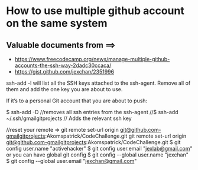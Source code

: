 # How to use multiple github account on the same system

## Valuable documents from ==>

- https://www.freecodecamp.org/news/manage-multiple-github-accounts-the-ssh-way-2dadc30ccaca/
- https://gist.github.com/jexchan/2351996

ssh-add -l will list all the SSH keys attached to the ssh-agent. Remove all of them and add the one key you are about to use.

If it’s to a personal Git account that you are about to push:

$ ssh-add -D //removes all ssh entries from the ssh-agent
//$ ssh-add ~/.ssh/gmailgitprojects // Adds the relevant ssh key

//reset your remote => git remote set-url origin git@github.com-gmailgitprojects:Akomspatrick/CodeChallenge.git
 git remote set-url origin git@github.com-gmailgitprojects:Akomspatrick/CodeChallenge.git
$ git config user.name "activehacker"
$ git config user.email "jexlab@gmail.com" 
or you can have global git config $ git config --global user.name "jexchan" $ git config --global user.email "jexchan@gmail.com"
